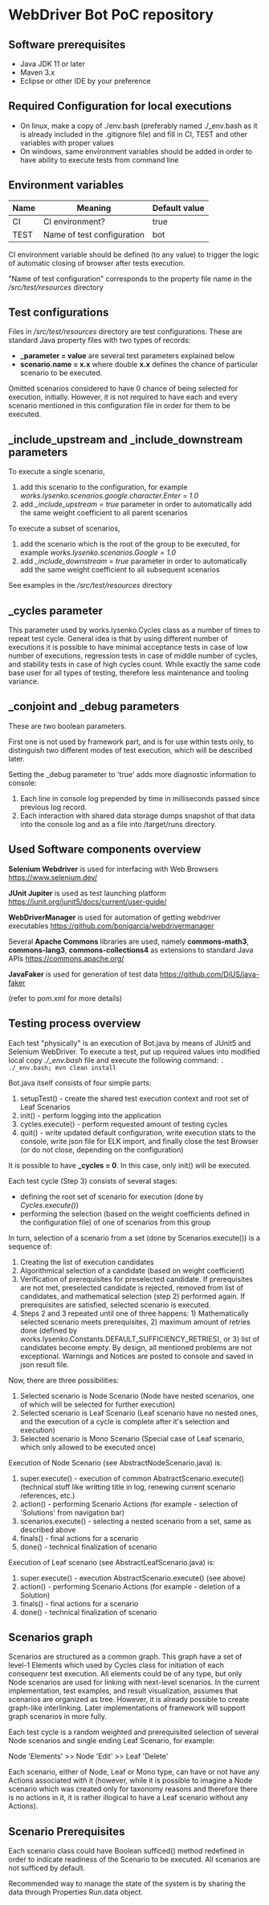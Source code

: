 # WebDriver Bot PoC repository #

## Software prerequisites ##

* Java JDK 11 or later
* Maven 3.x
* Eclipse or other IDE by your preference

## Required Configuration for local executions ##

* On linux, make a copy of ./env.bash (preferably named ./_env.bash as it is already included in the .gitignore file) and fill in CI, TEST and other variables with proper values
* On windows, same environment variables should be added in order to have ability to execute tests from command line

## Environment variables ##

Name|Meaning|Default value
---|---|---
CI|CI environment?|true
TEST|Name of test configuration|bot

CI environment variable should be defined (to any value) to trigger the logic of automatic closing of browser after tests execution.

"Name of test configuration" corresponds to the property file name in the */src/test/resources* directory

## Test configurations ##

Files in */src/test/resources* directory are test configurations. These are standard Java property files with two types of records:

* **_parameter = value** are several test parameters explained below
* **scenario.name = x.x** where double **x.x** defines the chance of particular scenario to be executed.

Omitted scenarios considered to have 0 chance of being selected for execution, initially. However, it is not required to have each and every scenario mentioned in this configuration file in order for them to be executed.

## _include_upstream and _include_downstream parameters ##

To execute a single scenario,

1. add this scenario to the configuration, for example *works.lysenko.scenarios.google.character.Enter = 1.0*
2. add *_include_upstream = true* parameter in order to automatically add the same weight coefficient to all parent scenarios

To execute a subset of scenarios,

1. add the scenario which is the root of the group to be executed, for example *works.lysenko.scenarios.Google = 1.0*
2. add *_include_downstream = true* parameter in order to automatically add the same weight coefficient to all subsequent scenarios

See examples in the */src/test/resources* directory

## _cycles parameter ##

This parameter used by works.lysenko.Cycles class as a number of times to repeat test cycle. General idea is that by using different number of executions it is possible to have minimal acceptance tests in case of low number of executions, regression tests in case of middle number of cycles, and stability tests in case of high cycles count. While exactly the same code base user for all types of testing, therefore less maintenance and tooling variance.

## _conjoint and _debug parameters ##

These are two boolean parameters.

First one is not used by framework part, and is for use within tests only, to distinguish two different modes of test execution, which will be described later. 

Setting the _debug parameter to 'true' adds more diagnostic information to console:

1. Each line in console log prepended by time in milliseconds passed since previous log record.
2. Each interaction with shared data storage dumps snapshot of that data into the console log and as a file into /target/runs directory.

## Used Software components overview ##

**Selenium Webdriver** is used for interfacing with Web Browsers https://www.selenium.dev/

**JUnit Jupiter** is used as test launching platform https://junit.org/junit5/docs/current/user-guide/

**WebDriverManager** is used for automation of getting webdriver executables https://github.com/bonigarcia/webdrivermanager

Several **Apache Commons** libraries are used, namely **commons-math3**, **commons-lang3**, **commons-collections4** as extensions to standard Java APIs https://commons.apache.org/

**JavaFaker** is used for generation of test data https://github.com/DiUS/java-faker

(refer to pom.xml for more details)

## Testing process overview ##

Each test "physically" is an execution of Bot.java by means of JUnit5 and Selenium WebDriver. To execute a test, put up required values into modified local copy *./_env.bash* file and execute the following command: `. ./_env.bash; mvn clean install`

Bot.java itself consists of four simple parts:

1. setupTest() - create the shared test execution context and root set of Leaf Scenarios
2. init() - perform logging into the application
3. cycles.execute() - perform requested amount of testing cycles
4. quit() - write updated default configuration, write execution stats to the console, write json file for ELK import, and finally close the test Browser (or do not close, depending on the configuration)

It is possible to have **_cycles = 0**. In this case, only init() will be executed.

Each test cycle (Step 3) consists of several stages:

* defining the root set of scenario for execution (done by *Cycles.execute()*)
* performing the selection (based on the weight coefficients defined in the configuration file) of one of scenarios from this group

In turn, selection of a scenario from a set (done by Scenarios.execute()) is a sequence of:

1. Creating the list of execution candidates
2. Algorithmical selection of a candidate (based on weight coefficient) 
3. Verification of prerequisites for preselected candidate. If prerequisites are not met, preselected candidate is rejected, removed from list of candidates, and mathematical selection (step 2) performed again. If prerequisites are satisfied, selected scenario is executed.
4. Steps 2 and 3 repeated until one of three happens: 1) Mathematically selected scenario meets prerequisites, 2) maximum amount of retries done (defined by works.lysenko.Constants.DEFAULT_SUFFICIENCY_RETRIES), or 3) list of candidates become empty. By design, all mentioned problems are not exceptional. Warnings and Notices are posted to console and saved in json result file.

Now, there are three possibilities:

1. Selected scenario is Node Scenario (Node have nested scenarios, one of which will be selected for further execution)
2. Selected scenario is Leaf Scenario (Leaf scenario have no nested ones, and the execution of a cycle is complete after it's selection and execution)
2. Selected scenario is Mono Scenario (Special case of Leaf scenario, which only allowed to be executed once)

Execution of Node Scenario (see AbstractNodeScenario.java) is:

1. super.execute() - execution of common AbstractScenario.execute() (technical stuff like writting title in log, renewing current scenario references, etc.)
2. action() - performing Scenario Actions (for example - selection of 'Solutions' from navigation bar)
3. scenarios.execute() - selecting a nested scenario from a set, same as described above
4. finals() - final actions for a scenario
5. done() - technical finalization of scenario

Execution of Leaf scenario (see AbstractLeafScenario.java) is:

1. super.execute() - execution AbstractScenario.execute() (see above)
2. action() - performing Scenario Actions (for example - deletion of a Solution)
3. finals() - final actions for a scenario
4. done() - technical finalization of scenario

## Scenarios graph ##

Scenarios are structured as a common graph. This graph have a set of level-1 Elements which used by Cycles class for initiation of each consequenr test execution. All elements could be of any type, but only Node scenarios are used for linking with next-level scenarios. In the current implementation, test examples, and result visualization, assumes that scenarios are organized as tree. However, it is already possible to create graph-like interlinking. Later implementations of framework will support graph scenarios in more fully.

Each test cycle is a random weighted and prerequisited selection of several Node scenarios and single ending Leaf Scenario, for example:

Node 'Elements' >> Node 'Edit' >> Leaf 'Delete'

Each scenario, either of Node, Leaf or Mono type, can have or not have any Actions associated with it (however, while it is possible to imagine a Node scenario which was created only for taxonomy reasons and therefore there is no actions in it, it is rather illogical to have a Leaf scenario without any Actions).

## Scenario Prerequisites ##

Each scenario class could have Boolean sufficed() method redefined in order to indicate readiness of the Scenario to be executed. All scenarios are not sufficed by default.

Recommended way to manage the state of the system is by sharing the data through Properties Run.data object.
